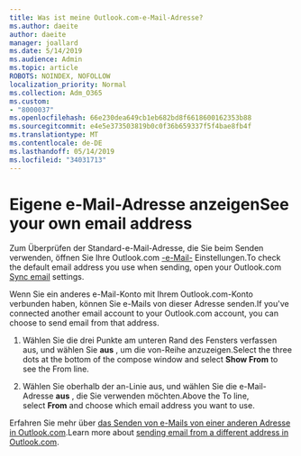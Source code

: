 ```yaml
---
title: Was ist meine Outlook.com-e-Mail-Adresse?
ms.author: daeite
author: daeite
manager: joallard
ms.date: 5/14/2019
ms.audience: Admin
ms.topic: article
ROBOTS: NOINDEX, NOFOLLOW
localization_priority: Normal
ms.collection: Adm_O365
ms.custom:
- "8000037"
ms.openlocfilehash: 66e230dea649cb1eb682bd8f6618600162353b88
ms.sourcegitcommit: e4e5e373503819b0c0f36b659337f5f4bae8fb4f
ms.translationtype: MT
ms.contentlocale: de-DE
ms.lasthandoff: 05/14/2019
ms.locfileid: "34031713"
---
```

# <a name="see-your-own-email-address"></a><span data-ttu-id="49f17-102">Eigene e-Mail-Adresse anzeigen</span><span class="sxs-lookup"><span data-stu-id="49f17-102">See your own email address</span></span>

<span data-ttu-id="49f17-103">Zum Überprüfen der Standard-e-Mail-Adresse, die Sie beim Senden verwenden, öffnen Sie Ihre Outlook.com [-e-Mail-](https://outlook.live.com/mail/options/mail/accounts) Einstellungen.</span><span class="sxs-lookup"><span data-stu-id="49f17-103">To check the default email address you use when sending, open your Outlook.com [Sync email](https://outlook.live.com/mail/options/mail/accounts) settings.</span></span>

<span data-ttu-id="49f17-104">Wenn Sie ein anderes e-Mail-Konto mit Ihrem Outlook.com-Konto verbunden haben, können Sie e-Mails von dieser Adresse senden.</span><span class="sxs-lookup"><span data-stu-id="49f17-104">If you've connected another email account to your Outlook.com account, you can choose to send email from that address.</span></span>

1. <span data-ttu-id="49f17-105">Wählen Sie die drei Punkte am unteren Rand des Fensters verfassen aus, und wählen Sie **aus** , um die von-Reihe anzuzeigen.</span><span class="sxs-lookup"><span data-stu-id="49f17-105">Select the three dots at the bottom of the compose window and select **Show From** to see the From line.</span></span>

2. <span data-ttu-id="49f17-106">Wählen Sie oberhalb der an-Linie aus, und wählen Sie die e-Mail-Adresse **aus** , die Sie verwenden möchten.</span><span class="sxs-lookup"><span data-stu-id="49f17-106">Above the To line, select **From** and choose which email address you want to use.</span></span>

<span data-ttu-id="49f17-107">Erfahren Sie mehr über [das Senden von e-Mails von einer anderen Adresse in Outlook.com](https://support.office.com/article/ccba89cb-141c-4a36-8c56-6d16a8556d2e).</span><span class="sxs-lookup"><span data-stu-id="49f17-107">Learn more about [sending email from a different address in Outlook.com](https://support.office.com/article/ccba89cb-141c-4a36-8c56-6d16a8556d2e).</span></span>